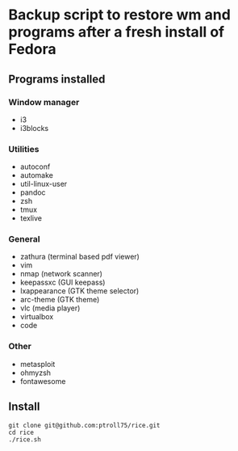 # **Backup script to restore wm and programs after a fresh install of Fedora**

## **Programs installed**

### Window manager
- i3 
- i3blocks

### Utilities
- autoconf
- automake
- util-linux-user
- pandoc
- zsh 
- tmux
- texlive

### General 
- zathura (terminal based pdf viewer)
- vim 
- nmap (network scanner)
- keepassxc (GUI keepass)
- lxappearance (GTK theme selector)
- arc-theme (GTK theme)
- vlc (media player)
- virtualbox
- code

### Other 
- metasploit 
- ohmyzsh
- fontawesome

## **Install**
```zsh:
git clone git@github.com:ptroll75/rice.git
cd rice 
./rice.sh 
```
